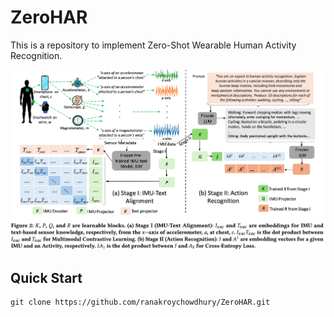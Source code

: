 # ZeroHAR
This is a repository to implement Zero-Shot Wearable Human Activity Recognition.

![alt text](https://github.com/ranakroychowdhury/ZeroHAR/blob/main/setup.png)

## Quick Start
```
git clone https://github.com/ranakroychowdhury/ZeroHAR.git
```
